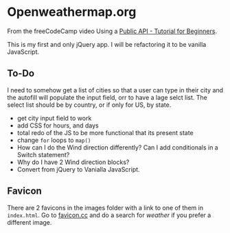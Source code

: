 # Openweathermap.org

From the freeCodeCamp video Using a [Public API - Tutorial for Beginners](https://youtu.be/BYsTrGH6B2s).

This is my first and only jQuery app. I will be refactoring it to be vanilla JavaScript.

## To-Do

I need to somehow get a list of cities so that a user can type in their city and the autofill will populate the input field, orr to have a lage selct list. The select list should be by country, or if only for US, by state.

- get city input field to work
- add CSS for hours, and days
- total redo of the JS to be more functional that its present state
- change `for` loops to `map()`
- How can I do the Wind direction differently? Can I add conditionals in a Switch statement?
- Why do I have 2 Wind direction blocks?
- Convert from jQuery to Vanialla JavaScript.


## Favicon

There are 2 favicons in the images folder with a link to one of them in `index.html`. Go to [favicon.cc](https://www.favicon.cc/) and do a search for _weather_ if you prefer a different image.